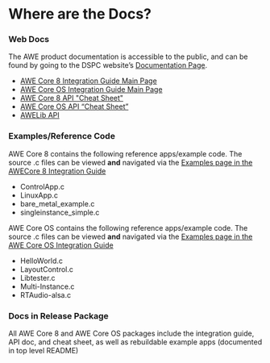 # Where are the Docs?

### Web Docs

The AWE product documentation is accessible to the public, and can be found by going to the DSPC website’s [Documentation Page](https://dspconcepts.com/docs). 

* [AWE Core 8 Integration Guide Main Page](http://download.dspconcepts.com/awecore/index.html)
* [AWE Core OS Integration Guide Main Page](https://dspconcepts.s3-us-west-1.amazonaws.com/awecoreos/Docs/AWECoreOS_UserGuide/index.html)
* [AWE Core 8 API "Cheat Sheet"](https://dspconcepts.com/sites/default/files/awecore_cheatsheet.pdf)
* [AWE Core OS API “Cheat Sheet”](https://dspconcepts.com/sites/default/files/awecoreos_cheatsheet_0.pdf)
* [AWELib API](https://dspconcepts.com/sites/default/files/awelib.pdf)

### Examples/Reference Code

AWE Core 8 contains the following reference apps/example code. The source .c files can be viewed **and** navigated via the [Examples page in the AWECore 8 Integration Guide](http://download.dspconcepts.com/awecore/examples.html)

* ControlApp.c
* LinuxApp.c
* bare\_metal\_example.c
* singleinstance\_simple.c

AWE Core OS contains the following reference apps/example code. The source .c files can be viewed **and** navigated via the [Examples page in the AWE Core OS Integration Guide](https://dspconcepts.s3-us-west-1.amazonaws.com/awecoreos/Docs/AWECoreOS_UserGuide/examples.html)

* HelloWorld.c
* LayoutControl.c
* Libtester.c
* Multi-Instance.c
* RTAudio-alsa.c

### Docs in Release Package

All AWE Core 8 and AWE Core OS packages include the integration guide, API doc, and cheat sheet, as well as rebuildable example apps \(documented in top level README\)

